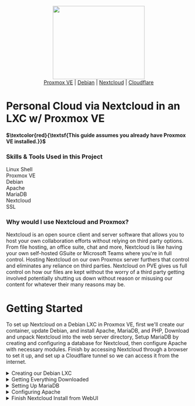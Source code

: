 <p align="center"><img src="https://github.com/user-attachments/assets/509d8212-8b84-4f9c-ade5-a16bf21061f7" width="250" height="200"><br>
<a href="https://www.proxmox.com/en/products/proxmox-virtual-environment/overview">Proxmox VE</a> | <a href="https://www.debian.org/">Debian</a> | <a href="https://nextcloud.com/">Nextcloud</a> | <a href="https://www.cloudflare.com/">Cloudflare</a>
</p>

# Personal Cloud via Nextcloud in an LXC w/ Proxmox VE

#### $\textcolor{red}{\textsf{This guide assumes you already have Proxmox VE installed.}}$

### Skills & Tools Used in this Project
Linux Shell<br>
Proxmox VE<br>
Debian<br>
Apache<br>
MariaDB<br>
Nextcloud<br>
SSL

### Why would I use Nextcloud and Proxmox?
  Nextcloud is an open source client and server software that allows you to host your own collaboration efforts without relying on third party options. From file hosting, an office suite, chat and more, Nextcloud is like having your own self-hosted GSuite or Microsoft Teams where you're in full control. Hosting Nextcloud on our own Proxmox server furthers that control and eliminates any reliance on third parties. Nextcloud on PVE gives us full control on how our files are kept without the worry of a third party getting involved potentially shutting us down without reason or misusing our content for whatever their many reasons may be.<br>

# Getting Started
To set up Nextcloud on a Debian LXC in Proxmox VE, first we'll create our container, update Debian, and install Apache, MariaDB, and PHP, Download and unpack Nextcloud into the web server directory, Setup MariaDB by creating and configuring a database for Nextcloud, then configure Apache with necessary modules. Finish by accessing Nextcloud through a browser to set it up, and set up a Cloudflare tunnel so we can access it from the internet.

<details>
<summary>Creating our Debian LXC</summary>
- The first thing we have to do is make sure we have a Debian template downloaded. Head on over to your PVE WebUI, open your local storage, click CT Templates, and verify you have Debian-12-standard listed. If not click the Templates button and download it.
<details>
<summary>Template Download</summary>
  <img src="https://github.com/user-attachments/assets/e82ad414-2c65-45af-9036-04ff156e6985">
</details>
- Next we'll click the "Create CT" button in the top right.<br>
- This will bring up a window "Create: LXC Container.
  <details>
<summary>Create: LXC Container Window</summary>
  <img src="https://github.com/user-attachments/assets/7f78898c-eee9-45a5-830d-bda2173bdb64">
</details>
- In this first tab we'll enter an ID, a hostname like 'nextcloud' so we can easily identify it, and create a password. <br>
- Our next tab "Template" We'll select the storage we downloaded our template to(Default Local) and select our debian template. <br>
- Next we'll set up Disks, I'm just installing mine to local-lvm, and for now I'll give it 8GiB for the size. <br>
- Next the amount of CPU cores, for now we'll set 2. <br>
- Now we have Memory, we'll set 2048 for 2 GiB. <br>
- Network depends on your setup, I'll be leaving everything default except IPv6 will be DHCP, and IPv4 I want to set a static IP so I can easily access the Nextcloud WebUI later. <br>
- DNS I'll leave blank so it'll use host settings. <br>
- And then we'll confirm. <br>
- Once done we'll head over to our newly created LXC which should apear on the left. <br>
- Click on start to start it up. <br>
- Login to the Console with root as the username and the password will be the one you created earlier. <br>
- now update with the following command:
<code>apt update && apt full-upgrade -y</code>

</details>

<details>
<summary>Getting Everything Downloaded</summary>
We can start with this command to download all the packeges we'll need:
<code>
  apt install -y apache2 mariadb-server libapache2-mod-php php-gd php-json php-mysql php-curl php-intl php-mbstring php-imagick php-xml php-zip php-bcmath php-apcu php-redis
</code>
Now we can download and unzip the latest version of Nextcloud. Check for the latest <a href="https://download.nextcloud.com/server/releases/">here</a>. Currently the latest is 30. <br>
Change directory to /var/www/ <code>cd /var/www/</code> <br>
Use wget to download: <code>wget https://download.nextcloud.com/server/releases/latest-30.zip</code> <br>
Unzip with: <code>unzip latest-30.zip</code>
</details>
<details>
<summary>Setting Up MariaDB</summary>
To start we'll secure MariaDB by running a script, setting a password, and answering some prompts.<br>
- First run the script in the console of the LXC you created: <code>mysql_secure_installation</code><br>
- We'll be prompted for a password, hit enter.<br>
- Switch to unix_socket we'll answer n for no and hit enter.<br>
- Change the root password we'll answer y for yes and then create a new password.<br>
- Remove anonymouse users, we'll answer y.<br>
- Disallow root login remotely, we'll answer y.<br>
- Remove test database and access to it, answer y.<br>
- Reload privilege tables now, answer y.<br>
<br>
Now we'll create a database.<br>
- First we'll enter MariaDB with: <code>mysql</code><br>
<details>
<summary>It should look something like this</summary>
  <img src="https://github.com/user-attachments/assets/c2b55b17-3911-4d13-9a32-29789da9b0b3">
</details>
- Next within MariaDB we'll run: <code>CREATE DATABASE nextclouddb;</code><br>
- And then after changing nextclouduser and your_password to your desired username and password we'll run: <code>CREATE USER 'nextclouduser'@'localhost' IDENTIFIED BY 'your_password';</code><br>
- Next, change the username to the one you used in the last command and run: <code>GRANT ALL PRIVILEGES ON nextclouddb.* TO 'nextclouduser'@'localhost';</code><br>
- Then run: <code>FLUSH PRIVILEGES;</code><br>
- Then exit: <code>exit;</code><br>
</details>
<details>
<summary>Configuring Apache</summary>
Within the LXC's console we'll now configure Apache.<br>
- First we'll enable some modules running the following commands: <code>a2enmod rewrite</code>;<code>a2enmod headers</code>;<code>a2enmod env</code>;<code>a2enmod dir</code>;<code>a2enmod mime</code><br>
- Now we'll disable the default site: <code>a2dissite 000-default.conf</code><br>
- Next we want to create a file named nextcloud.conf: <code>nano /etc/apache2/sites-available/nextcloud.conf</code><br>
- Inside this file we'll paste the following text(unfortunately the formating in this file seems to break github's markdown so you'll have to copy from this image):<br>
<br>
<img src="https://github.com/user-attachments/assets/27495570-8669-4440-8b82-d7446a7755f3"><br>
<br>
- We'll enable this new config with: <code>a2ensite nextcloud.conf</code><br>
- Now we'll set ownership of the directory with: <code>chown -R www-data:www-data /var/www/nextcloud/</code><br>
- Now restart Apache: <code>systemctl restart apache2</code>
</details>
<details>
  <summary>Finish Nextcloud Install from WebUI</summary>
We should now be able to access Nextcloud's WebUI to finish up our install.<br>
- To access the WebUI take the IP Address of the container we made and enter it into your web browser.<br>
- When we first access this WebUI we'll be asked to create an admin account, go ahead and enter a desired username and password.<br>
- Below this we're asked our database information. From here go ahead and fill in the information of the database we created earlier.<br>  
- And now after hitting next our Nextcloud service is now installed. From here you can pick which add-ons you want. Don't select any and you'll have just your file storage.<br>
</details>
